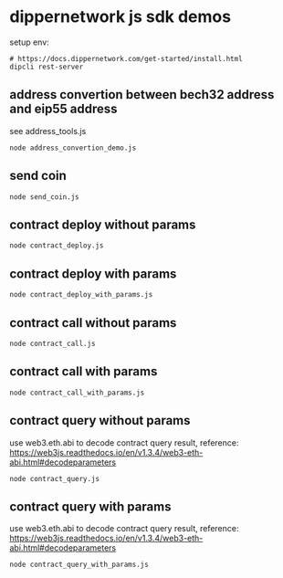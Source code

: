 # dippernetwork js sdk demos
setup env:
``` shell
# https://docs.dippernetwork.com/get-started/install.html
dipcli rest-server
```

## address convertion between bech32 address and eip55 address
see address_tools.js
```shell
node address_convertion_demo.js
```


## send coin
```shell
node send_coin.js
```

## contract deploy without params
```shell
node contract_deploy.js
```

## contract deploy with params
```shell
node contract_deploy_with_params.js
```

## contract call without params
```shell
node contract_call.js
```

## contract call with params
```shell
node contract_call_with_params.js
```

## contract query without params
use web3.eth.abi to decode contract query result, reference:
https://web3js.readthedocs.io/en/v1.3.4/web3-eth-abi.html#decodeparameters

```shell
node contract_query.js
```

## contract query with params
use web3.eth.abi to decode contract query result, reference:
https://web3js.readthedocs.io/en/v1.3.4/web3-eth-abi.html#decodeparameters

```shell
node contract_query_with_params.js
```
